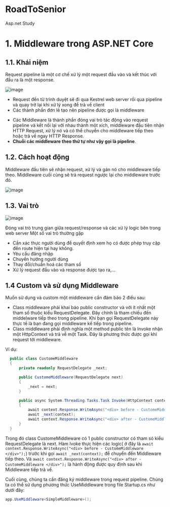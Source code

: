 # RoadToSenior
Asp.net Study

# 1. Middleware trong ASP.NET Core
## 1.1. Khái niệm
Request pipeline là một cơ chế xử lý một request đầu vào và kết thúc với đầu ra là một response.

![image](https://github.com/user-attachments/assets/6a9988fc-778d-4ecb-8eca-6a541ce58b45)
-  Request đến từ trình duyệt sẽ đi qua Kestrel web server rồi qua pipeline và quay trở lại khi xử lý xong để trả về client
-  Các thành phần đơn lẻ tạo nên pipeline được gọi là middleware
* Các Middleware là thành phần đóng vai trò tác động vào request pipeline và kết nối lại với nhau thành một xích, middleware đầu tiên nhận HTTP Request, xử lý nó và có thể chuyển cho middleware tiếp theo hoặc trả về ngay HTTP Response.
* **Chuỗi các middleware theo thứ tự như vậy gọi là pipeline**.
## 1.2. Cách hoạt động
Middleware đầu tiên sẽ nhận request, xử lý và gán nó cho middleware tiếp theo.
Middleware cuối cùng sẽ trả request ngược lại cho middleware trước đó.

![image](https://github.com/user-attachments/assets/e63a78a8-ad2b-4a5d-a7f2-c8de3a4508fa)
## 1.3. Vai trò
![image](https://github.com/user-attachments/assets/68f50952-25e8-4a06-827f-802607f97dc7)

Đóng vai trò trung gian giữa request/response và các xử lý logic bên trong web server
Một số vai trò thường gặp
  -  Cần xác thực người dùng để quyết định xem họ có được phép truy cập đến route hiện tại hay không.
  -  Yêu cầu đăng nhập
  -  Chuyển hướng người dùng
  -  Thay đổi/chuẩn hoá các tham số
  -  Xử lý request đầu vào và response được tạo ra,...
## 1.4 Custom và sử dụng Middleware
Muốn sử dụng và custom một middleware cần đảm bảo 2 điều sau:
  -  Class middleware phải khai báo public constructor và với ít nhất một tham số thuộc kiểu RequestDelegate. Đây chính là tham chiếu đến middelware tiếp theo trong pipeline. Khi bạn gọi RequestDelegate này thực tế là bạn đang gọi middleware kế tiếp trong pipeline.
  -  Class middleware phải định nghĩa một method public tên là Invoke nhận một HttpContext và trả về một Task. Đây là phương thức được gọi khi request tới middleware.

Ví dụ:
```c#
  public class CustomeMiddleware
  {
      private readonly RequestDelegate _next;

      public CustomeMiddleware(RequestDelegate next)
      {
          _next = next;
      }

      public async System.Threading.Tasks.Task Invoke(HttpContext context)
      {
          await context.Response.WriteAsync("<div> before - CustomeMiddleware </div>");
          await _next(context);
          await context.Response.WriteAsync("<div> after - CustomeMiddleware </div>");
      }
  }
```
Trong đó class CustomeMiddleware có 1 public constructor có tham só kiểu RequestDelegate là next.
Hàm Ivoke thực hiện các logic( ở đây là `await context.Response.WriteAsync("<div> before - CustomeMiddleware </div>");`) trước khi gọi `await _next(context);` để chuyển đến Middleware tiếp theo. Và `await context.Response.WriteAsync("<div> after - CustomeMiddleware </div>");` là hành động được quy định sau khi Middleware tiếp trả về.

Cuối cùng, chúng ta cần đăng ký middleware trong request pipeline. Chúng ta có thể sử dụng phương thức UseMiddleware trong file Startup.cs như dưới đây:

```c#
app.UseMiddleware<SimpleMiddleware>();
```

